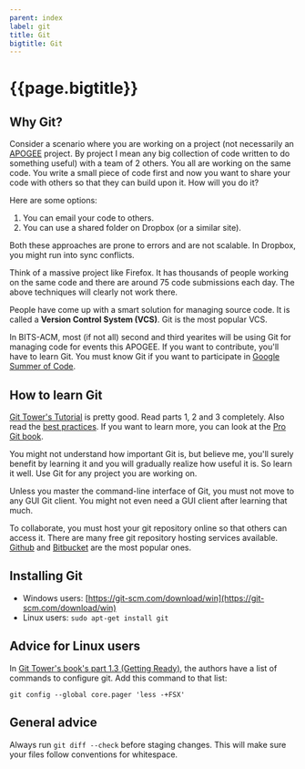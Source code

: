 ```yaml
---
parent: index
label: git
title: Git
bigtitle: Git
---
```


# {{page.bigtitle}}

## Why Git?

Consider a scenario where you are working on a project
(not necessarily an [APOGEE](http://bits-apogee.org) project.
By project I mean any big collection of code written to do something useful)
with a team of 2 others.
You all are working on the same code.
You write a small piece of code first and now
you want to share your code with others so that they can build upon it.
How will you do it?

Here are some options:

1.  You can email your code to others.
2.  You can use a shared folder on Dropbox (or a similar site).

Both these approaches are prone to errors and are not scalable.
In Dropbox, you might run into sync conflicts.

Think of a massive project like Firefox.
It has thousands of people working on the same code and there are around 75 code submissions each day.
The above techniques will clearly not work there.

People have come up with a smart solution for managing source code.
It is called a **Version Control System (VCS)**.
Git is the most popular VCS.

In BITS-ACM, most (if not all) second and third yearites
will be using Git for managing code for events this APOGEE.
If you want to contribute, you'll have to learn Git.
You must know Git if you want to participate in
[Google Summer of Code](https://developers.google.com/open-source/gsoc/).

## How to learn Git

[Git Tower's Tutorial](http://www.git-tower.com/learn/ebook/command-line/introduction) is pretty good.
Read parts 1, 2 and 3 completely.
Also read the [best practices](http://www.git-tower.com/learn/git/ebook/command-line/appendix/best-practices#start).
If you want to learn more, you can look at the [Pro Git book](https://git-scm.com/book/en/v2).

You might not understand how important Git is, but believe me,
you'll surely benefit by learning it and you will gradually realize how useful it is.
So learn it well.
Use Git for any project you are working on.

Unless you master the command-line interface of Git, you must not move to any GUI Git client.
You might not even need a GUI client after learning that much.

To collaborate, you must host your git repository online so that others can access it.
There are many free git repository hosting services available.
[Github](https://github.com) and [Bitbucket](https://bitbucket.org) are the most popular ones.

## Installing Git

*  Windows users: [https://git-scm.com/download/win](https://git-scm.com/download/win)
*  Linux users: `sudo apt-get install git`

## Advice for Linux users

In [Git Tower's book's part 1.3 (Getting Ready)](http://www.git-tower.com/learn/git/ebook/command-line/basics/getting-ready#start),
the authors have a list of commands to configure git.
Add this command to that list:

    git config --global core.pager 'less -+FSX'

## General advice

Always run `git diff --check` before staging changes.
This will make sure your files follow conventions for whitespace.
